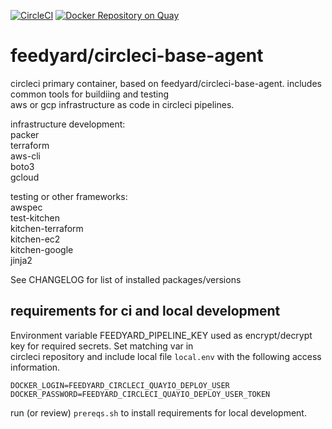 [![CircleCI](https://circleci.com/gh/feedyard/circleci-infra-agent.svg?style=shield)](https://circleci.com/gh/feedyard/circleci-infra-agent)
[![Docker Repository on Quay](https://quay.io/repository/feedyard/circleci-infra-agent/status "Docker Repository on Quay")](https://quay.io/repository/feedyard/circleci-infra-agent)
# feedyard/circleci-base-agent

circleci primary container, based on feedyard/circleci-base-agent. includes common tools for buildiing and testing     
aws or gcp infrastructure as code in circleci pipelines.  

infrastructure development:  
packer  
terraform    
aws-cli  
boto3  
gcloud  
  
testing or other frameworks:  
awspec  
test-kitchen  
kitchen-terraform  
kitchen-ec2  
kitchen-google  
jinja2  
  
See CHANGELOG for list of installed packages/versions  

## requirements for ci and local development

Environment variable FEEDYARD_PIPELINE_KEY used as encrypt/decrypt key for required secrets. Set matching var in  
circleci repository and include local file `local.env` with the following access information.  

```$xslt
DOCKER_LOGIN=FEEDYARD_CIRCLECI_QUAYIO_DEPLOY_USER
DOCKER_PASSWORD=FEEDYARD_CIRCLECI_QUAYIO_DEPLOY_USER_TOKEN
```

run (or review) `prereqs.sh` to install requirements for local development.  
